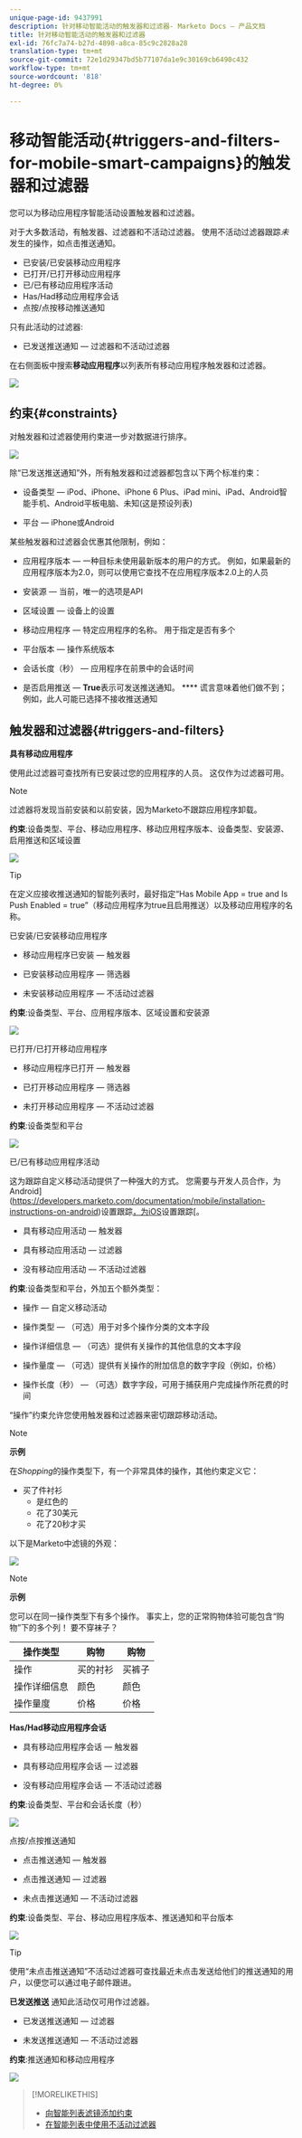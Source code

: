 ```yaml
---
unique-page-id: 9437991
description: 针对移动智能活动的触发器和过滤器- Marketo Docs — 产品文档
title: 针对移动智能活动的触发器和过滤器
exl-id: 76fc7a74-b27d-4898-a8ca-85c9c2828a28
translation-type: tm+mt
source-git-commit: 72e1d29347bd5b77107da1e9c30169cb6490c432
workflow-type: tm+mt
source-wordcount: '818'
ht-degree: 0%

---
```


# 移动智能活动{#triggers-and-filters-for-mobile-smart-campaigns}的触发器和过滤器

您可以为移动应用程序智能活动设置触发器和过滤器。

对于大多数活动，有触发器、过滤器和不活动过滤器。 使用不活动过滤器跟踪&#x200B;*未*&#x200B;发生的操作，如点击推送通知。

* 已安装/已安装移动应用程序
* 已打开/已打开移动应用程序
* 已/已有移动应用程序活动
* Has/Had移动应用程序会话
* 点按/点按移动推送通知

只有此活动的过滤器:

* 已发送推送通知 — 过滤器和不活动过滤器

在右侧面板中搜索&#x200B;**移动应用程序**&#x200B;以列表所有移动应用程序触发器和过滤器。

![](assets/image2015-8-12-17-3a25-3a18.png)

## 约束{#constraints}

对触发器和过滤器使用约束进一步对数据进行排序。

![](assets/image2015-8-17-12-3a6-3a33.png)

除“已发送推送通知”外，所有触发器和过滤器都包含以下两个标准约束：

* 设备类型 — iPod、iPhone、iPhone 6 Plus、iPad mini、iPad、Android智能手机、Android平板电脑、未知(这是预设列表)

* 平台 — iPhone或Android

某些触发器和过滤器会优惠其他限制，例如：

* 应用程序版本 — 一种目标未使用最新版本的用户的方式。 例如，如果最新的应用程序版本为2.0，则可以使用它查找不在应用程序版本2.0上的人员

* 安装源 — 当前，唯一的选项是API

* 区域设置 — 设备上的设置

* 移动应用程序 — 特定应用程序的名称。 用于指定是否有多个

* 平台版本 — 操作系统版本

* 会话长度（秒） — 应用程序在前景中的会话时间

* 是否启用推送 — **True**&#x200B;表示可发送推送通知。 **** 谎言意味着他们做不到；例如，此人可能已选择不接收推送通知

## 触发器和过滤器{#triggers-and-filters}

**具有移动应用程序**

使用此过滤器可查找所有已安装过您的应用程序的人员。 这仅作为过滤器可用。

>[!NOTE]
>
>过滤器将发现当前安装和以前安装，因为Marketo不跟踪应用程序卸载。

**约束**:设备类型、平台、移动应用程序、移动应用程序版本、设备类型、安装源、启用推送和区域设置

![](assets/image2015-8-21-13-3a33-3a54.png)

>[!TIP]
>
>在定义应接收推送通知的智能列表时，最好指定“Has Mobile App = true and Is Push Enabled = true”（移动应用程序为true且启用推送）以及移动应用程序的名称。

已安装/已安装移动应用程序

* 移动应用程序已安装 — 触发器

* 已安装移动应用程序 — 筛选器

* 未安装移动应用程序 — 不活动过滤器

**约束**:设备类型、平台、应用程序版本、区域设置和安装源

![](assets/image2015-8-17-13-3a11-3a3.png)

已打开/已打开移动应用程序

* 移动应用程序已打开 — 触发器

* 已打开移动应用程序 — 筛选器

* 未打开移动应用程序 — 不活动过滤器

**约束**:设备类型和平台

![](assets/image2015-8-17-13-3a13-3a55.png)

已/已有移动应用程序活动

这为跟踪自定义移动活动提供了一种强大的方式。 您需要与开发人员合作，为Android](https://developers.marketo.com/documentation/mobile/installation-instructions-on-android)设置跟踪[，为iOS](https://developers.marketo.com/documentation/mobile/installation-instructions-on-ios)设置跟踪[。

* 具有移动应用活动 — 触发器

* 具有移动应用活动 — 过滤器

* 没有移动应用活动 — 不活动过滤器

**约束**:设备类型和平台，外加五个额外类型：

* 操作 — 自定义移动活动

* 操作类型 — （可选）用于对多个操作分类的文本字段

* 操作详细信息 — （可选）提供有关操作的其他信息的文本字段

* 操作量度 — （可选）提供有关操作的附加信息的数字字段（例如，价格）

* 操作长度（秒） — （可选）数字字段，可用于捕获用户完成操作所花费的时间

“操作”约束允许您使用触发器和过滤器来密切跟踪移动活动。

>[!NOTE]
>
>**示例**
>
>在&#x200B;*Shopping*&#x200B;的操作类型下，有一个非常具体的操作，其他约束定义它：
>
>* 买了件衬衫
   >   * 是红色的
   >   * 花了30美元
   >   * 花了20秒才买


以下是Marketo中滤镜的外观：

![](assets/image2015-8-17-13-3a16-3a12.png)

>[!NOTE]
>
>**示例**
>
>您可以在同一操作类型下有多个操作。 事实上，您的正常购物体验可能包含“购物”下的多个列！ 要不穿袜子？
>
>| 操作类型 | 购物 | 购物 |
>|---|---|---|
>| 操作 | 买的衬衫 | 买裤子 |
>| 操作详细信息 | 颜色 | 颜色 |
>| 操作量度 | 价格 | 价格 |


**Has/Had移动应用程序会话**

* 具有移动应用程序会话 — 触发器

* 具有移动应用程序会话 — 过滤器

* 没有移动应用程序会话 — 不活动过滤器

**约束**:设备类型、平台和会话长度（秒）

![](assets/image2015-8-17-13-3a18-3a34.png)

点按/点按推送通知

* 点击推送通知 — 触发器

* 点击推送通知 — 过滤器

* 未点击推送通知 — 不活动过滤器

**约束**:设备类型、平台、移动应用程序版本、推送通知和平台版本

![](assets/image2015-8-21-14-3a2-3a24.png)

>[!TIP]
>
>使用“未点击推送通知”不活动过滤器可查找最近未点击发送给他们的推送通知的用户，以便您可以通过电子邮件跟进。

**已发送推送** 通知此活动仅可用作过滤器。

* 已发送推送通知 — 过滤器

* 未发送推送通知 — 不活动过滤器

**约束**:推送通知和移动应用程序

![](assets/image2015-8-21-14-3a3-3a50.png)

>[!MORELIKETHIS]
>
>* [向智能列表滤镜添加约束](/help/marketo/product-docs/core-marketo-concepts/smart-lists-and-static-lists/using-smart-lists/add-a-constraint-to-a-smart-list-filter.md)
>* [在智能列表中使用不活动过滤器](/help/marketo/product-docs/core-marketo-concepts/smart-lists-and-static-lists/using-smart-lists/use-inactivity-filters-in-a-smart-list.md)

